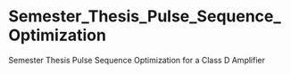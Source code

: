 # Semester_Thesis_Pulse_Sequence_Optimization
Semester Thesis Pulse Sequence Optimization for a Class D Amplifier
